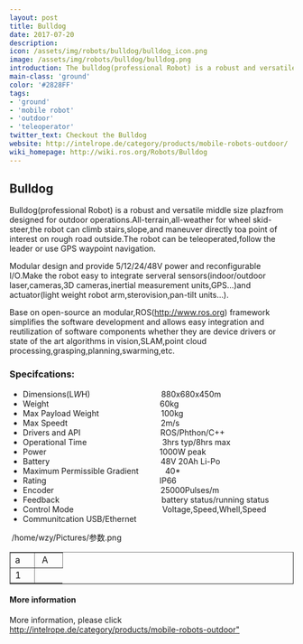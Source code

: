 ```yaml
---
layout: post
title: Bulldog
date: 2017-07-20
description:
icon: /assets/img/robots/bulldog/bulldog_icon.png
image: /assets/img/robots/bulldog/bulldog.png
introduction: The bulldog(professional Robot) is a robust and versatile middle size plazfrom designed for outdoor operations.
main-class: 'ground'
color: '#2828FF'
tags:
- 'ground'
- 'mobile robot'
- 'outdoor'
- 'teleoperator'
twitter_text: Checkout the Bulldog
website: http://intelrope.de/category/products/mobile-robots-outdoor/
wiki_homepage: http://wiki.ros.org/Robots/Bulldog
---
```


## Bulldog
Bulldog(professional Robot) is a robust and versatile middle size plazfrom designed for outdoor operations.All-terrain,all-weather for wheel skid-steer,the robot can climb stairs,slope,and maneuver directly toa point of interest on rough road outside.The robot can be teleoperated,follow the leader or use GPS waypoint navigation.
  
Modular design and provide 5/12/24/48V power and reconfigurable I/O.Make the robot easy to integrate serveral sensors(indoor/outdoor laser,cameras,3D cameras,inertial measurement units,GPS...)and actuator(light weight robot arm,sterovision,pan-tilt units...).

Base on open-source an modular,ROS(http://www.ros.org) framework simplifies the software development and allows easy integration and reutilization of software components whether they are device drivers or state of the art algorithms in vision,SLAM,point cloud processing,grasping,planning,swarming,etc.

### Specifcations:

* Dimensions(L*W*H)&nbsp; &nbsp; &nbsp;&nbsp; &nbsp;&nbsp; &nbsp; &nbsp;&nbsp; &nbsp;&nbsp; &nbsp; &nbsp;&nbsp; &nbsp;&nbsp; &nbsp; &nbsp;&nbsp; &nbsp;880x680x450m	
* Weight&nbsp; &nbsp; &nbsp;&nbsp; &nbsp;&nbsp; &nbsp; &nbsp;&nbsp; &nbsp;&nbsp; &nbsp; &nbsp;&nbsp; &nbsp;&nbsp; &nbsp; &nbsp;&nbsp; &nbsp;&nbsp; &nbsp; &nbsp;&nbsp; &nbsp;&nbsp; &nbsp; &nbsp;&nbsp; &nbsp;&nbsp; 60kg
* Max Payload Weight&nbsp; &nbsp; &nbsp;&nbsp; &nbsp;&nbsp; &nbsp; &nbsp;&nbsp; &nbsp;&nbsp; &nbsp; &nbsp;&nbsp; &nbsp;&nbsp; &nbsp; 100kg
* Max Speedt&nbsp; &nbsp; &nbsp;&nbsp; &nbsp;&nbsp; &nbsp; &nbsp;&nbsp; &nbsp;&nbsp; &nbsp; &nbsp;&nbsp; &nbsp;&nbsp; &nbsp; &nbsp;&nbsp; &nbsp;&nbsp; &nbsp; &nbsp;&nbsp; &nbsp;&nbsp; 2m/s
* Drivers and API&nbsp; &nbsp; &nbsp;&nbsp; &nbsp;&nbsp; &nbsp; &nbsp;&nbsp; &nbsp;&nbsp; &nbsp; &nbsp;&nbsp; &nbsp;&nbsp; &nbsp; &nbsp;&nbsp; &nbsp;&nbsp; &nbsp; ROS/Phthon/C++
* Operational Time&nbsp; &nbsp; &nbsp;&nbsp; &nbsp;&nbsp; &nbsp; &nbsp;&nbsp; &nbsp;&nbsp; &nbsp; &nbsp;&nbsp; &nbsp;&nbsp; &nbsp; &nbsp;&nbsp; &nbsp;&nbsp; 3hrs typ/8hrs max
* Power &nbsp; &nbsp; &nbsp;&nbsp; &nbsp;&nbsp; &nbsp; &nbsp;&nbsp; &nbsp;&nbsp; &nbsp; &nbsp;&nbsp; &nbsp;&nbsp; &nbsp; &nbsp;&nbsp; &nbsp;&nbsp; &nbsp; &nbsp;&nbsp; &nbsp;&nbsp; &nbsp; &nbsp;&nbsp; &nbsp;&nbsp;  1000W peak
* Battery&nbsp; &nbsp; &nbsp;&nbsp; &nbsp;&nbsp; &nbsp; &nbsp;&nbsp; &nbsp;&nbsp; &nbsp; &nbsp;&nbsp; &nbsp;&nbsp; &nbsp; &nbsp;&nbsp; &nbsp;&nbsp; &nbsp; &nbsp;&nbsp; &nbsp;&nbsp; &nbsp; &nbsp;&nbsp; &nbsp;&nbsp; 48V 20Ah Li-Po
* Maximum Permissible Gradient &nbsp;&nbsp; &nbsp; &nbsp;&nbsp; &nbsp;&nbsp; 40*
* Rating&nbsp; &nbsp; &nbsp;&nbsp; &nbsp;&nbsp; &nbsp; &nbsp;&nbsp; &nbsp;&nbsp; &nbsp; &nbsp;&nbsp; &nbsp;&nbsp; &nbsp; &nbsp;&nbsp; &nbsp;&nbsp; &nbsp; &nbsp;&nbsp; &nbsp;&nbsp; &nbsp; &nbsp;&nbsp; &nbsp;&nbsp;&nbsp; IP66
* Encoder&nbsp;&nbsp; &nbsp; &nbsp;&nbsp; &nbsp;&nbsp;&nbsp;&nbsp; &nbsp; &nbsp;&nbsp; &nbsp;&nbsp;&nbsp;&nbsp; &nbsp; &nbsp;&nbsp; &nbsp;&nbsp;&nbsp;&nbsp; &nbsp; &nbsp;&nbsp; &nbsp;&nbsp;&nbsp;&nbsp; &nbsp; &nbsp;&nbsp; 25000Pulses/m
* Feedback &nbsp; &nbsp;&nbsp; &nbsp;&nbsp;&nbsp;&nbsp; &nbsp; &nbsp;&nbsp; &nbsp;&nbsp;&nbsp;&nbsp; &nbsp; &nbsp;&nbsp; &nbsp;&nbsp;&nbsp;&nbsp; &nbsp; &nbsp;&nbsp; &nbsp;&nbsp;&nbsp;&nbsp; &nbsp; &nbsp;&nbsp; battery status/running status
* Control Mode&nbsp;&nbsp;&nbsp;&nbsp; &nbsp; &nbsp;&nbsp; &nbsp;&nbsp;&nbsp;&nbsp; &nbsp; &nbsp;&nbsp; &nbsp;&nbsp;&nbsp;&nbsp; &nbsp; &nbsp;&nbsp; &nbsp;&nbsp;&nbsp;&nbsp; &nbsp; &nbsp;&nbsp; Voltage,Speed,Whell,Speed
* Communitcation                                                          USB/Ethernet
<table border="1">
<tr>
<td>a     </td>
                 <td>                               A                   </td>
</tr>
<tr>
<td>1     </td>
</tr>/home/wzy/Pictures/参数.png
</table>

#### More information

More information, please click <http://intelrope.de/category/products/mobile-robots-outdoor">
